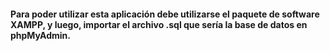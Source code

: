 <h4>Para poder utilizar esta aplicación debe utilizarse el paquete de software XAMPP, y luego, importar el archivo .sql que sería la base de datos en phpMyAdmin.</h4>
